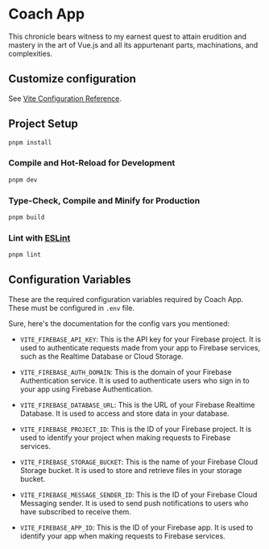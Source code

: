 # Coach App

This chronicle bears witness to my earnest quest to attain erudition and
mastery in the art of Vue.js and all its appurtenant parts, machinations,
and complexities.

## Customize configuration

See [Vite Configuration Reference](https://vitejs.dev/config/).

## Project Setup

```sh
pnpm install
```

### Compile and Hot-Reload for Development

```sh
pnpm dev
```

### Type-Check, Compile and Minify for Production

```sh
pnpm build
```

### Lint with [ESLint](https://eslint.org/)

```sh
pnpm lint
```

## Configuration Variables

These are the required configuration variables required by Coach App. These
must be configured in `.env` file.

Sure, here's the documentation for the config vars you mentioned:

- `VITE_FIREBASE_API_KEY`: This is the API key for your Firebase project.
  It is used to authenticate requests made from your app to Firebase services,
  such as the Realtime Database or Cloud Storage.

- `VITE_FIREBASE_AUTH_DOMAIN`: This is the domain of your Firebase Authentication
  service. It is used to authenticate users who sign in to your app using Firebase
  Authentication.

- `VITE_FIREBASE_DATABASE_URL`: This is the URL of your Firebase Realtime Database.
  It is used to access and store data in your database.

- `VITE_FIREBASE_PROJECT_ID`: This is the ID of your Firebase project. It is used to
  identify your project when making requests to Firebase services.

- `VITE_FIREBASE_STORAGE_BUCKET`: This is the name of your Firebase Cloud Storage bucket.
  It is used to store and retrieve files in your storage bucket.

- `VITE_FIREBASE_MESSAGE_SENDER_ID`: This is the ID of your Firebase Cloud Messaging sender.
  It is used to send push notifications to users who have subscribed to receive them.

- `VITE_FIREBASE_APP_ID`: This is the ID of your Firebase app. It is used to identify your
  app when making requests to Firebase services.
